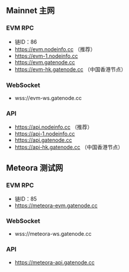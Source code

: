 

## Mainnet 主网

### EVM RPC

* 链ID：86
* https://evm.nodeinfo.cc （推荐）
* https://evm-1.nodeinfo.cc
* https://evm.gatenode.cc
* https://evm-hk.gatenode.cc （中国香港节点）

### WebSocket

* wss://evm-ws.gatenode.cc

### API

* https://api.nodeinfo.cc  （推荐）
* https://api-1.nodeinfo.cc
* https://api.gatenode.cc
* https://api-hk.gatenode.cc （中国香港节点）

## Meteora 测试网

### EVM RPC

* 链ID：85
* https://meteora-evm.gatenode.cc

### WebSocket

* wss://meteora-ws.gatenode.cc

### API

* https://meteora-api.gatenode.cc
